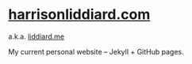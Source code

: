 # [harrisonliddiard.com](https://harrisonliddiard.com)

a.k.a. [liddiard.me](http://liddiard.me)

My current personal website – Jekyll + GitHub pages.
